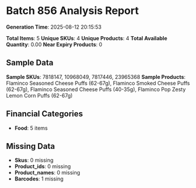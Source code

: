 # Batch 856 Analysis Report

**Generation Time**: 2025-08-12 20:15:53

**Total Items**: 5
**Unique SKUs**: 4
**Unique Products**: 4
**Total Available Quantity**: 0.00
**Near Expiry Products**: 0

## Sample Data
**Sample SKUs**: 7818147, 10968049, 7817446, 23965368
**Sample Products**: Flaminco Seasoned Cheese Puffs (62-67g), Flaminco Smoked Cheese Puffs (62-67g), Flaminco Seasoned Cheese Puffs (40-35g), Flaminco Pop Zesty Lemon Corn Puffs (62-67g)

## Financial Categories
- **Food**: 5 items

## Missing Data
- **Skus**: 0 missing
- **Product_ids**: 0 missing
- **Product_names**: 0 missing
- **Barcodes**: 1 missing
